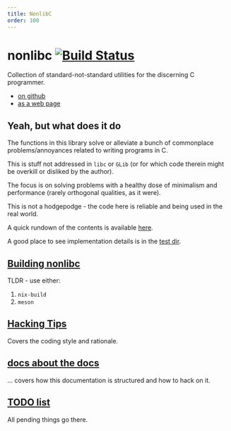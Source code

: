 ```yaml
---
title: NonlibC
order: 100
---
```


# nonlibc [![Build Status](https://travis-ci.org/siriobalmelli/nonlibc.svg?branch=master)](https://travis-ci.org/siriobalmelli/nonlibc)

Collection of standard-not-standard utilities for the discerning C programmer.

- [on github](https://github.com/siriobalmelli/nonlibc)
- [as a web page](https://siriobalmelli.github.io/nonlibc/)

## Yeah, but what does it do

The functions in this library solve or alleviate a bunch of commonplace
	problems/annoyances related to writing programs in C.

This is stuff not addressed in `libc` or `GLib`
	(or for which code therein might be overkill or disliked by the author).

The focus is on solving problems with a healthy dose of minimalism
	and performance (rarely orthogonal qualities, as it were).

This is not a hodgepodge - the code here is reliable
	and being used in the real world.

A quick rundown of the contents is available [here](docs/overview).

A good place to see implementation details is in the [test dir](test).

## [Building nonlibc](docs/building.md)

TLDR - use either:

1. `nix-build`
1. `meson`

## [Hacking Tips](docs/hacking_tips.md)

Covers the coding style and rationale.

## [docs about the docs](docs/documentation.md)

... covers how this documentation is structured and how to hack on it.

## [TODO list](docs/TODO.md)

All pending things go there.
